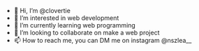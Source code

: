 - 👋 Hi, I’m @clovertie
- 👀 I’m interested in web development
- 🌱 I’m currently learning web programming
- 💞️ I’m looking to collaborate on make a web project
- 📫 How to reach me, you can DM me on instagram @nszlea__

<!---
clovertie/clovertie is a ✨ special ✨ repository because its `README.md` (this file) appears on your GitHub profile.
You can click the Preview link to take a look at your changes.
--->
